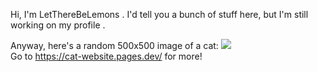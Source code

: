 Hi, I'm LetThereBeLemons <!--or ltblem-->. I'd tell you a bunch of stuff here, but I'm still working on my profile <!--and nearing on a privacy extremist-->.

Anyway, here's a random 500x500 image of a cat:
    <!--There's 8 whitespaces on this line to make sure GitHub renders the linebreak properly-->    <!--Strange, I know. Sorry.-->
![](http://theoldreader.com/kittens/500/500)
    <!--Another 8 whitespaces, grr-->    
Go to https://cat-website.pages.dev/ for more!
